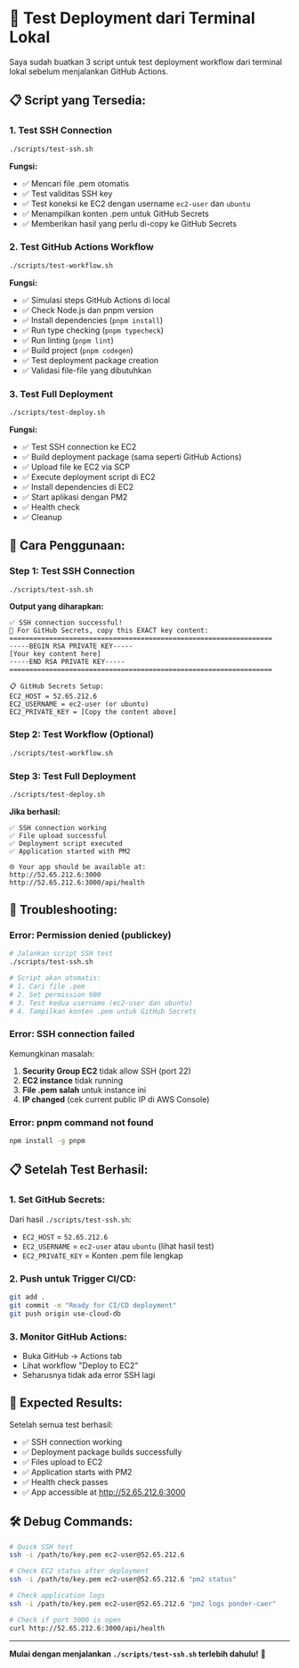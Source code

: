 # 🧪 Test Deployment dari Terminal Lokal

Saya sudah buatkan 3 script untuk test deployment workflow dari terminal lokal sebelum menjalankan GitHub Actions.

## 📋 Script yang Tersedia:

### 1. **Test SSH Connection** 
```bash
./scripts/test-ssh.sh
```
**Fungsi:**
- ✅ Mencari file .pem otomatis
- ✅ Test validitas SSH key
- ✅ Test koneksi ke EC2 dengan username `ec2-user` dan `ubuntu`
- ✅ Menampilkan konten .pem untuk GitHub Secrets
- ✅ Memberikan hasil yang perlu di-copy ke GitHub Secrets

### 2. **Test GitHub Actions Workflow**
```bash
./scripts/test-workflow.sh
```
**Fungsi:**
- ✅ Simulasi steps GitHub Actions di local
- ✅ Check Node.js dan pnpm version
- ✅ Install dependencies (`pnpm install`)
- ✅ Run type checking (`pnpm typecheck`)
- ✅ Run linting (`pnpm lint`)
- ✅ Build project (`pnpm codegen`)
- ✅ Test deployment package creation
- ✅ Validasi file-file yang dibutuhkan

### 3. **Test Full Deployment**
```bash
./scripts/test-deploy.sh
```
**Fungsi:**
- ✅ Test SSH connection ke EC2
- ✅ Build deployment package (sama seperti GitHub Actions)
- ✅ Upload file ke EC2 via SCP
- ✅ Execute deployment script di EC2
- ✅ Install dependencies di EC2
- ✅ Start aplikasi dengan PM2
- ✅ Health check
- ✅ Cleanup

## 🚀 **Cara Penggunaan:**

### **Step 1: Test SSH Connection**
```bash
./scripts/test-ssh.sh
```

**Output yang diharapkan:**
```
✅ SSH connection successful!
📝 For GitHub Secrets, copy this EXACT key content:
==================================================================
-----BEGIN RSA PRIVATE KEY-----
[Your key content here]
-----END RSA PRIVATE KEY-----
==================================================================

📋 GitHub Secrets Setup:
EC2_HOST = 52.65.212.6
EC2_USERNAME = ec2-user (or ubuntu)
EC2_PRIVATE_KEY = [Copy the content above]
```

### **Step 2: Test Workflow (Optional)**
```bash
./scripts/test-workflow.sh
```

### **Step 3: Test Full Deployment**
```bash
./scripts/test-deploy.sh
```

**Jika berhasil:**
```
✅ SSH connection working
✅ File upload successful
✅ Deployment script executed
✅ Application started with PM2

🌐 Your app should be available at:
http://52.65.212.6:3000
http://52.65.212.6:3000/api/health
```

## 🔧 **Troubleshooting:**

### **Error: Permission denied (publickey)**
```bash
# Jalankan script SSH test
./scripts/test-ssh.sh

# Script akan otomatis:
# 1. Cari file .pem
# 2. Set permission 600
# 3. Test kedua username (ec2-user dan ubuntu)
# 4. Tampilkan konten .pem untuk GitHub Secrets
```

### **Error: SSH connection failed**
Kemungkinan masalah:
1. **Security Group EC2** tidak allow SSH (port 22)
2. **EC2 instance** tidak running
3. **File .pem salah** untuk instance ini
4. **IP changed** (cek current public IP di AWS Console)

### **Error: pnpm command not found**
```bash
npm install -g pnpm
```

## 📋 **Setelah Test Berhasil:**

### **1. Set GitHub Secrets:**
Dari hasil `./scripts/test-ssh.sh`:
- `EC2_HOST` = `52.65.212.6`
- `EC2_USERNAME` = `ec2-user` atau `ubuntu` (lihat hasil test)
- `EC2_PRIVATE_KEY` = Konten .pem file lengkap

### **2. Push untuk Trigger CI/CD:**
```bash
git add .
git commit -m "Ready for CI/CD deployment"
git push origin use-cloud-db
```

### **3. Monitor GitHub Actions:**
- Buka GitHub → Actions tab
- Lihat workflow "Deploy to EC2"
- Seharusnya tidak ada error SSH lagi

## 🎯 **Expected Results:**

Setelah semua test berhasil:
- ✅ SSH connection working
- ✅ Deployment package builds successfully  
- ✅ Files upload to EC2
- ✅ Application starts with PM2
- ✅ Health check passes
- ✅ App accessible at http://52.65.212.6:3000

## 🛠️ **Debug Commands:**

```bash
# Quick SSH test
ssh -i /path/to/key.pem ec2-user@52.65.212.6

# Check EC2 status after deployment
ssh -i /path/to/key.pem ec2-user@52.65.212.6 "pm2 status"

# Check application logs
ssh -i /path/to/key.pem ec2-user@52.65.212.6 "pm2 logs ponder-caer"

# Check if port 3000 is open
curl http://52.65.212.6:3000/api/health
```

---

**Mulai dengan menjalankan `./scripts/test-ssh.sh` terlebih dahulu!** 🚀
